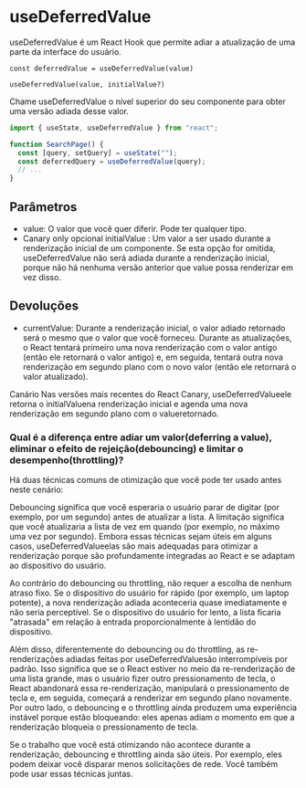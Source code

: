 # useDeferredValue

useDeferredValue é um React Hook que permite adiar a atualização de uma parte da interface do usuário.

`const deferredValue = useDeferredValue(value)`

`useDeferredValue(value, initialValue?)`

Chame useDeferredValue o nível superior do seu componente para obter uma versão adiada desse valor.

```js
import { useState, useDeferredValue } from "react";

function SearchPage() {
  const [query, setQuery] = useState("");
  const deferredQuery = useDeferredValue(query);
  // ...
}
```

## Parâmetros

- value: O valor que você quer diferir. Pode ter qualquer tipo.
- Canary only opcional initialValue : Um valor a ser usado durante a renderização inicial de um componente. Se esta opção for omitida, useDeferredValue não será adiada durante a renderização inicial, porque não há nenhuma versão anterior que value possa renderizar em vez disso.

## Devoluções

- currentValue: Durante a renderização inicial, o valor adiado retornado será o mesmo que o valor que você forneceu. Durante as atualizações, o React tentará primeiro uma nova renderização com o valor antigo (então ele retornará o valor antigo) e, em seguida, tentará outra nova renderização em segundo plano com o novo valor (então ele retornará o valor atualizado).

Canário
Nas versões mais recentes do React Canary, useDeferredValueele retorna o initialValuena renderização inicial e agenda uma nova renderização em segundo plano com o valueretornado.

### Qual é a diferença entre adiar um valor(deferring a value), eliminar o efeito de rejeição(debouncing) e limitar o desempenho(throttling)?

Há duas técnicas comuns de otimização que você pode ter usado antes neste cenário:

Debouncing significa que você esperaria o usuário parar de digitar (por exemplo, por um segundo) antes de atualizar a lista.
A limitação significa que você atualizaria a lista de vez em quando (por exemplo, no máximo uma vez por segundo).
Embora essas técnicas sejam úteis em alguns casos, useDeferredValueelas são mais adequadas para otimizar a renderização porque são profundamente integradas ao React e se adaptam ao dispositivo do usuário.

Ao contrário do debouncing ou throttling, não requer a escolha de nenhum atraso fixo. Se o dispositivo do usuário for rápido (por exemplo, um laptop potente), a nova renderização adiada aconteceria quase imediatamente e não seria perceptível. Se o dispositivo do usuário for lento, a lista ficaria "atrasada" em relação à entrada proporcionalmente à lentidão do dispositivo.

Além disso, diferentemente do debouncing ou do throttling, as re-renderizações adiadas feitas por useDeferredValuesão interrompíveis por padrão. Isso significa que se o React estiver no meio da re-renderização de uma lista grande, mas o usuário fizer outro pressionamento de tecla, o React abandonará essa re-renderização, manipulará o pressionamento de tecla e, em seguida, começará a renderizar em segundo plano novamente. Por outro lado, o debouncing e o throttling ainda produzem uma experiência instável porque estão bloqueando: eles apenas adiam o momento em que a renderização bloqueia o pressionamento de tecla.

Se o trabalho que você está otimizando não acontece durante a renderização, debouncing e throttling ainda são úteis. Por exemplo, eles podem deixar você disparar menos solicitações de rede. Você também pode usar essas técnicas juntas.
